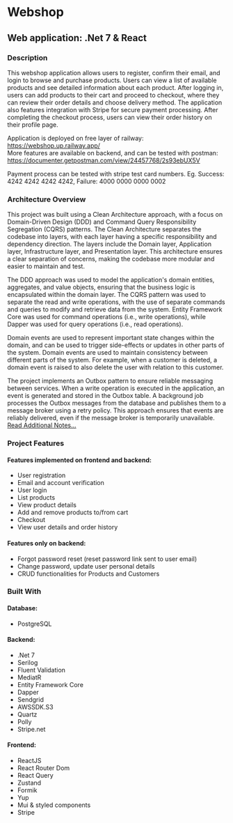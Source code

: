 # Webshop
## Web application: .Net 7 & React

### Description
This webshop application allows users to register, confirm their email, and login to browse and purchase products. Users can view a list of available products and see detailed information about each product. After logging in, users can add products to their cart and proceed to checkout, where they can review their order details and choose delivery method. The application also features integration with Stripe for secure payment processing. After completing the checkout process, users can view their order history on their profile page.  

Application is deployed on free layer of railway: https://webshop.up.railway.app/  
More features are available on backend, and can be tested with postman: https://documenter.getpostman.com/view/24457768/2s93ebUX5V

Payment process can be tested with stripe test card numbers. Eg. Success: 4242 4242 4242 4242, Failure: 4000 0000 0000 0002


### Architecture Overview
This project was built using a Clean Architecture approach, with a focus on Domain-Driven Design (DDD) and Command Query Responsibility Segregation (CQRS) patterns. The Clean Architecture separates the codebase into layers, with each layer having a specific responsibility and dependency direction. The layers include the Domain layer, Application layer, Infrastructure layer, and Presentation layer. This architecture ensures a clear separation of concerns, making the codebase more modular and easier to maintain and test.

The DDD approach was used to model the application's domain entities, aggregates, and value objects, ensuring that the business logic is encapsulated within the domain layer. The CQRS pattern was used to separate the read and write operations, with the use of separate commands and queries to modify and retrieve data from the system. Entity Framework Core was used for command operations (i.e., write operations), while Dapper was used for query operations (i.e., read operations).

Domain events are used to represent important state changes within the domain, and can be used to trigger side-effects or updates in other parts of the system. Domain events are used to maintain consistency between different parts of the system. For example, when a customer is deleted, a domain event is raised to also delete the user with relation to this customer.

The project implements an Outbox pattern to ensure reliable messaging between services. When a write operation is executed in the application, an event is generated and stored in the Outbox table. A background job processes the Outbox messages from the database and publishes them to a message broker using a retry policy. This approach ensures that events are reliably delivered, even if the message broker is temporarily unavailable.  
[Read Additional Notes...](Notes.md)

### Project Features
#### Features implemented on frontend and backend:
- User registration
- Email and account verification
- User login
- List products
- View product details
- Add and remove products to/from cart
- Checkout
- View user details and order history

#### Features only on backend:
- Forgot password reset (reset password link sent to user email)
- Change password, update user personal details 
- CRUD functionalities for Products and Customers

### Built With
#### Database:

- PostgreSQL

#### Backend:

- .Net 7
- Serilog
- Fluent Validation
- MediatR
- Entity Framework Core
- Dapper
- Sendgrid
- AWSSDK.S3
- Quartz
- Polly
- Stripe.net

#### Frontend:

- ReactJS
- React Router Dom
- React Query
- Zustand
- Formik
- Yup
- Mui & styled components
- Stripe
